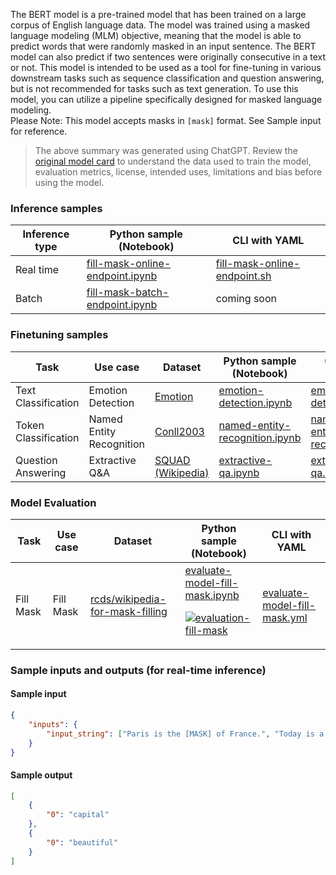 The BERT model is a pre-trained model that has been trained on a large corpus of English language data. The model was trained using a masked language modeling (MLM) objective, meaning that the model is able to predict words that were randomly masked in an input sentence. The BERT model can also predict if two sentences were originally consecutive in a text or not. This model is intended to be used as a tool for fine-tuning in various downstream tasks such as sequence classification and question answering, but is not recommended for tasks such as text generation. To use this model, you can utilize a pipeline specifically designed for masked language modeling.
<br>Please Note: This model accepts masks in `[mask]` format. See Sample input for reference. 
> The above summary was generated using ChatGPT. Review the <a href="https://huggingface.co/bert-base-cased" target="_blank">original model card</a> to understand the data used to train the model, evaluation metrics, license, intended uses, limitations and bias before using the model.

### Inference samples

Inference type|Python sample (Notebook)|CLI with YAML
|--|--|--|
Real time|<a href="https://aka.ms/azureml-infer-online-sdk-fill-mask" target="_blank">fill-mask-online-endpoint.ipynb</a>|<a href="https://aka.ms/azureml-infer-online-cli-fill-mask" target="_blank">fill-mask-online-endpoint.sh</a>
Batch |<a href="https://aka.ms/azureml-infer-batch-sdk-fill-mask" target="_blank">fill-mask-batch-endpoint.ipynb</a>| coming soon


### Finetuning samples

Task|Use case|Dataset|Python sample (Notebook)|CLI with YAML
|--|--|--|--|--|
Text Classification|Emotion Detection|<a href="https://huggingface.co/datasets/dair-ai/emotion" target="_blank">Emotion</a>|<a href="https://aka.ms/azureml-ft-sdk-emotion-detection" target="_blank">emotion-detection.ipynb</a>|<a href="https://aka.ms/azureml-ft-cli-emotion-detection" target="_blank">emotion-detection.sh</a>
Token Classification|Named Entity Recognition|<a href="https://huggingface.co/datasets/conll2003" target="_blank">Conll2003</a>|<a href="https://aka.ms/azureml-ft-sdk-token-classification" target="_blank">named-entity-recognition.ipynb</a>|<a href="https://aka.ms/azureml-ft-cli-token-classification" target="_blank">named-entity-recognition.sh</a>
Question Answering|Extractive Q&A|<a href="https://huggingface.co/datasets/squad" target="_blank">SQUAD (Wikipedia)</a>|<a href="https://aka.ms/azureml-ft-sdk-extractive-qa" target="_blank">extractive-qa.ipynb</a>|<a href="https://aka.ms/azureml-ft-cli-extractive-qa" target="_blank">extractive-qa.sh</a>


### Model Evaluation

Task | Use case | Dataset | Python sample (Notebook) | CLI with YAML
|--|--|--|--|--|
Fill Mask|Fill Mask|<a href="https://huggingface.co/datasets/rcds/wikipedia-for-mask-filling" target="_blank">rcds/wikipedia-for-mask-filling</a>|<a href="https://aka.ms/azureml-eval-sdk-fill-mask/" target="_blank">evaluate-model-fill-mask.ipynb</a><p><a href="https://github.com/Azure/azureml-oss-models/actions/workflows/evaluation-fill-mask_nb.yaml"><img alt="evaluation-fill-mask" src="https://github.com/Azure/azureml-oss-models/actions/workflows/evaluation-fill-mask_nb.yaml/badge.svg"/></a></p>|<a href="https://aka.ms/azureml-eval-cli-fill-mask/" target="_blank">evaluate-model-fill-mask.yml</a>


### Sample inputs and outputs (for real-time inference)

#### Sample input
```json
{
    "inputs": {
        "input_string": ["Paris is the [MASK] of France.", "Today is a [MASK] day!"]
    }
}
```

#### Sample output
```json
[
    {
        "0": "capital"
    },
    {
        "0": "beautiful"
    }
]
```
